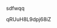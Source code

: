 sdfwqq













































































qRUuH8L9dpj68iZ
